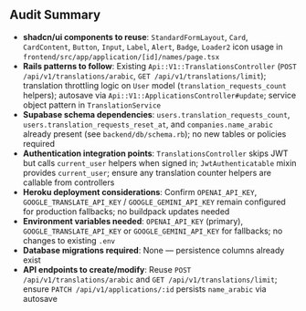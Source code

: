 ## Audit Summary
- **shadcn/ui components to reuse**: `StandardFormLayout`, `Card`, `CardContent`, `Button`, `Input`, `Label`, `Alert`, `Badge`, `Loader2` icon usage in `frontend/src/app/application/[id]/names/page.tsx`
- **Rails patterns to follow**: Existing `Api::V1::TranslationsController` (`POST /api/v1/translations/arabic`, `GET /api/v1/translations/limit`); translation throttling logic on `User` model (`translation_requests_count` helpers); autosave via `Api::V1::ApplicationsController#update`; service object pattern in `TranslationService`
- **Supabase schema dependencies**: `users.translation_requests_count`, `users.translation_requests_reset_at`, and `companies.name_arabic` already present (see `backend/db/schema.rb`); no new tables or policies required
- **Authentication integration points**: `TranslationsController` skips JWT but calls `current_user` helpers when signed in; `JwtAuthenticatable` mixin provides `current_user`; ensure any translation counter helpers are callable from controllers
- **Heroku deployment considerations**: Confirm `OPENAI_API_KEY`, `GOOGLE_TRANSLATE_API_KEY` / `GOOGLE_GEMINI_API_KEY` remain configured for production fallbacks; no buildpack updates needed
- **Environment variables needed**: `OPENAI_API_KEY` (primary), `GOOGLE_TRANSLATE_API_KEY` or `GOOGLE_GEMINI_API_KEY` for fallbacks; no changes to existing `.env`
- **Database migrations required**: None — persistence columns already exist
- **API endpoints to create/modify**: Reuse `POST /api/v1/translations/arabic` and `GET /api/v1/translations/limit`; ensure `PATCH /api/v1/applications/:id` persists `name_arabic` via autosave

